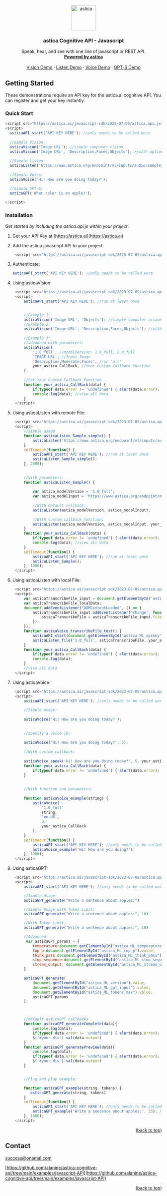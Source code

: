 <!-- Improved compatibility of back to top link: See: https://github.com/othneildrew/Best-README-Template/pull/73 -->
<a name="readme-top"></a>
<!--
*** Thanks for checking out the Best-README-Template. If you have a suggestion
*** that would make this better, please fork the repo and create a pull request
*** or simply open an issue with the tag "enhancement".
*** Don't forget to give the project a star!
*** Thanks again! Now go create something AMAZING! :D
-->



<!-- PROJECT SHIELDS -->
<!--
*** I'm using markdown "reference style" links for readability.
*** Reference links are enclosed in brackets [ ] instead of parentheses ( ).
*** See the bottom of this document for the declaration of the reference variables
*** for contributors-url, forks-url, etc. This is an optional, concise syntax you may use.
*** https://www.markdownguide.org/basic-syntax/#reference-style-links
-->


<!-- PROJECT LOGO -->
<br />
<div align="center">
  <a href="https://astica.org">
    <img src="asset/img/icon.png" alt="astica" width="80" height="80">
  </a>

  <h3 align="center">astica Cognitive API - Javascript</h3>

  <p align="center">
    Speak, hear, and see with one line of javascript or REST API.
    <br />
    <a href="https://astica.ai"><strong>Powered by astica</strong></a>
    <br />
    <br />
    <a href="https://astica.ai/vision/describe/?fr=git" title="asticaVision demo">Vision Demo</a>
    ·
    <a href="https://astica.ai/code-examples/javascript-API/asticaListen_sample.html" title="asticaListen demo">Listen Demo</a>
    ·
    <a href="https://astica.ai/code-examples/javascript-API/asticaVoice_sample.html" title="asticaVoice demo">Voice Demo</a>
    ·
    <a href="https://astica.ai/code-examples/javascript-API/asticaGPT_sample.html" title="asticaGPT demo">GPT-S Demo</a>
  </p>
</div>





<!-- GETTING STARTED -->
## Getting Started

These demonstrations require an API key for the astica.ai cognitive API. You can register and get your key instantly.

### Quick Start


  ```js
<script src="https://astica.ai/javascript-sdk/2023-07-09/astica.api.js"></script>
<script>
    asticaAPI_start('API KEY HERE'); //only needs to be called once.        
    
    //Simple Vision:      
    asticaVision('Image URL'); //simple computer vision  
    asticaVision('Image URL', 'Description,Faces,Objects'); //with options:
    
    //Simple Listen:      
    asticaListen('https://www.astica.org/endpoint/ml/inputs/audio/sample_1.wav'); 
    
    //Simple Voice:      
    asticaVoice('Hi! How are you doing today?');

    //Simple GPT-S:      
    asticaGPT('What color is an apple?');
    
</script>
  ```

### Installation

_Get started by including the astica.api.js within your project._

1. Get your API Key at [https://astica.ai](https://astica.ai)
2. Add the astica javascript API to your project:


   ```js
    <script src="https://astica.ai/javascript-sdk/2023-07-09/astica.api.js"></script>
   ```
   
3. Authenticate:


   ```js
   asticaAPI_start('API KEY HERE'); //only needs to be called once.      
   ```
   
4. Using asticaVision:



   ```js
    <script src="https://astica.ai/javascript-sdk/2023-07-09/astica.api.js"></script>
    <script>
        asticaAPI_start('API KEY HERE'); //run at least once    

       
        //Example 1:   
        asticaVision('Image URL', 'Objects'); //simple computer vision  
        //Example 2:   
        asticaVision('Image URL', 'Description,Faces,Objects'); //with options:
      
        //Example 3:      
        //advanced with parameters:
        asticaVision(
            '1.0_full', //modelVersion: 1.0_full, 2.0_full
            'IMAGE URL', //Input Image
            'Description,Moderate,Faces', //or 'all'
            your_astica_CallBack, //Your Custom Callback function
        ); 
        
        //Set Your Custom Callback Function 
        function your_astica_CallBack(data) {   
            if(typeof data.error != 'undefined') { alert(data.error); }         
            console.log(data); //view all data
        }	   
    </script>
   ```
   
5. Using asticaListen with remote File:


   ```js
    <script src="https://astica.ai/javascript-sdk/2023-07-09/astica.api.js"></script>
    <script>
        //simple usage
        function asticaListen_Sample_simple() {  
            asticaListen('https://www.astica.org/endpoint/ml/inputs/audio/sample_1.wav'); 
        }       
        setTimeout(function() { 
            asticaAPI_start('API KEY HERE'); //run at least once    
            asticaListen_Sample_simple();  
        }, 2000);
        
        
        //with parameters:
        function asticaListen_Sample() {  
            
            var astica_modelVersion = '1.0_full';
            var astica_modelInput = 'https://www.astica.org/endpoint/ml/inputs/audio/sample_1.wav';
         
            //With default callback:
            asticaListen(astica_modelVersion, astica_modelInput); 
            
            //With custom callback function:
            asticaListen(astica_modelVersion, astica_modelInput, your_astica_CallBack);          
        }    
        function your_astica_CallBack(data) {   
            if(typeof data.error != 'undefined') { alert(data.error); }         
            console.log(data); //view all data
        }	
        setTimeout(function() { 
            asticaAPI_start('API KEY HERE'); //run at least once    
            asticaListen_Sample(); 
        }, 1000);
    </script>
   ```
   
6. Using asticaListen with local File:


   ```js
    <script src="https://astica.ai/javascript-sdk/2023-07-09/astica.api.js"></script>
    <script>
        var asticaTranscribeFile_input = document.getElementById('astica_ML_voice_input');     
        var asticaTranscribeFile_localData;
        document.addEventListener("DOMContentLoaded", () => {                    
            asticaTranscribeFile_input.addEventListener("change", function () {
                asticaTranscribeFile = asticaTranscribeFile_input.files[0];
            });
        });
        function asticaVoice_transcribeFile_test() {
            asticaAPI_start(document.getElementById("astica_ML_apikey").value); //only needs to be called once.   
            asticaListen_file('1.0_full', asticaTranscribeFile, your_astica_CallBack);                
        } 
        function your_astica_CallBack(data) {     
            if(typeof data.error != 'undefined') { alert(data.error); return; }
            console.log(data);
        }	
        //view all data
    </script>


   ```
   
7. Using asticaVoice:


   ```js
    <script src="https://astica.ai/javascript-sdk/2023-07-09/astica.api.js"></script>
    <script>
        asticaAPI_start('API KEY HERE'); //only needs to be called once.        
        
        //Simple usage:  
        
        asticaVoice('Hi! How are you doing today?');
        
        
        //Specify a voice id:
        
        asticaVoice('Hi! How are you doing today?', 5);
        
        //With custom callback:
        
        asticaVoice_speak('Hi! How are you doing today?', 5, your_astica_CallBack);   
        function your_astica_CallBack(data) {     
            if(typeof data.error != 'undefined') { alert(data.error); return; }      
        }	
          
          
        //With function and paramaters:
        
        function asticaVoice_example(string) {
            asticaVoice(
                '1.0_full'
                string,
                'en-US', 
                0, 
                your_astica_CallBack
            );               
        } 
        setTimeout(function() { 
            asticaAPI_start('API KEY HERE'); //only needs to be called once.   
            asticaVoice_example('Hi! How are you doing?'); 
        }, 1000);
    </script>
   ```

7. Using asticaGPT:


   ```js
    <script src="https://astica.ai/javascript-sdk/2023-07-09/astica.api.js"></script>
    <script>
        asticaAPI_start('API KEY HERE'); //only needs to be called once.  

        //Simple Usage:
        asticaGPT_generate("Write a sentence about apples:")

        //Simple Usage with Token Limit:
        asticaGPT_generate("Write a sentence about apples:", 10)

        //With Token Limit:
        asticaGPT_generate("Write a sentence about apples:", 10)

        //Advanced:
         var asticaGPT_params = {
            temperature:document.getElementById("astica_ML_temperature").value,
            top_p:document.getElementById("astica_ML_top_p").value,
            think_pass:document.getElementById("astica_ML_think_pass").value,
            stop_sequence:document.getElementById("astica_ML_stop_sequence").value,
            stream_output: document.getElementById("astica_ML_stream_output").value
        }

        asticaGPT_generate(
            document.getElementById("astica_ML_version").value,
            document.getElementById("astica_ML_gpt_input").value,
            document.getElementById("astica_ML_tokens_max").value,
            asticaGPT_params
        );        



        //default asticaGPT callbacks
        function asticaGPT_generateComplete(data){
            console.log(data);
            if(typeof data.error != 'undefined') { alert(data.error); }     
            $('#your_div').val(data.output)
        }        
        function asticaGPT_generatePreview(data){   
            console.log(data);               
            if(typeof data.error != 'undefined') { alert(data.error); return; }     
            $('#your_div').val(data.output)                    
        }  


        //Plug and play example:

        function asticaGPT_example(string, tokens) {
           asticaGPT_generate(string, tokens) 
        } 
        setTimeout(function() { 
            asticaAPI_start('API KEY HERE'); //only needs to be called once.   
            asticaGPT_example('Write a sentence about apples:', 55); //max 55 tokens
        }, 1000);  
    </script>
   ```
      

<p align="right">(<a href="#readme-top">back to top</a>)</p>




<!-- CONTACT -->
## Contact

success@onamal.com

[https://github.com/alanine/astica-cognitive-api/tree/main/examples/javascript-API](https://github.com/alanine/astica-cognitive-api/tree/main/examples/javascript-API)

<p align="right">(<a href="#readme-top">back to top</a>)</p>



<!-- MARKDOWN LINKS & IMAGES -->
<!-- https://www.markdownguide.org/basic-syntax/#reference-style-links -->
[contributors-shield]: https://img.shields.io/github/contributors/othneildrew/Best-README-Template.svg?style=for-the-badge
[contributors-url]: https://github.com/othneildrew/Best-README-Template/graphs/contributors
[forks-shield]: https://img.shields.io/github/forks/othneildrew/Best-README-Template.svg?style=for-the-badge
[forks-url]: https://github.com/othneildrew/Best-README-Template/network/members
[stars-shield]: https://img.shields.io/github/stars/othneildrew/Best-README-Template.svg?style=for-the-badge
[stars-url]: https://github.com/othneildrew/Best-README-Template/stargazers
[issues-shield]: https://img.shields.io/github/issues/othneildrew/Best-README-Template.svg?style=for-the-badge
[issues-url]: https://github.com/othneildrew/Best-README-Template/issues
[license-shield]: https://img.shields.io/github/license/othneildrew/Best-README-Template.svg?style=for-the-badge
[license-url]: https://github.com/othneildrew/Best-README-Template/blob/master/LICENSE.txt
[linkedin-shield]: https://img.shields.io/badge/-LinkedIn-black.svg?style=for-the-badge&logo=linkedin&colorB=555
[linkedin-url]: https://linkedin.com/in/othneildrew
[product-screenshot]: images/screenshot.png
[Next.js]: https://img.shields.io/badge/next.js-000000?style=for-the-badge&logo=nextdotjs&logoColor=white
[Next-url]: https://nextjs.org/
[React.js]: https://img.shields.io/badge/React-20232A?style=for-the-badge&logo=react&logoColor=61DAFB
[React-url]: https://reactjs.org/
[Vue.js]: https://img.shields.io/badge/Vue.js-35495E?style=for-the-badge&logo=vuedotjs&logoColor=4FC08D
[Vue-url]: https://vuejs.org/
[Angular.io]: https://img.shields.io/badge/Angular-DD0031?style=for-the-badge&logo=angular&logoColor=white
[Angular-url]: https://angular.io/
[Svelte.dev]: https://img.shields.io/badge/Svelte-4A4A55?style=for-the-badge&logo=svelte&logoColor=FF3E00
[Svelte-url]: https://svelte.dev/
[Laravel.com]: https://img.shields.io/badge/Laravel-FF2D20?style=for-the-badge&logo=laravel&logoColor=white
[Laravel-url]: https://laravel.com
[Bootstrap.com]: https://img.shields.io/badge/Bootstrap-563D7C?style=for-the-badge&logo=bootstrap&logoColor=white
[Bootstrap-url]: https://getbootstrap.com
[JQuery.com]: https://img.shields.io/badge/jQuery-0769AD?style=for-the-badge&logo=jquery&logoColor=white
[JQuery-url]: https://jquery.com 
